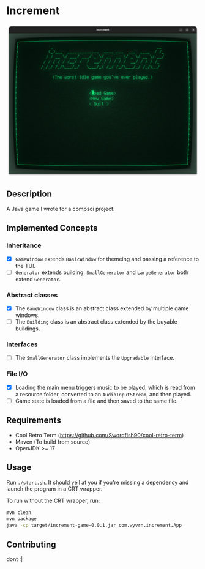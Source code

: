# Increment
![A screenshot of the game](/doc/screenshot.png)

## Description
A Java game I wrote for a compsci project.

## Implemented Concepts

### Inheritance
- [x] `GameWindow` extends `BasicWindow` for themeing and passing a reference to the TUI.
- [ ] `Generator` extends building, `SmallGenerator` and `LargeGenerator` both extend `Generator`.
### Abstract classes
- [x] The `GameWindow` class is an abstract class extended by multiple game windows.
- [ ] The `Building` class is an abstract class extended by the buyable buildings.
### Interfaces
- [ ] The `SmallGenerator` class implements the `Upgradable` interface.
### File I/O
- [x] Loading the main menu triggers music to be played, which is read from a resource folder, converted to an `AudioInputStream`, and then played.
- [ ] Game state is loaded from a file and then saved to the same file.

## Requirements
- Cool Retro Term (https://github.com/Swordfish90/cool-retro-term)
- Maven (To build from source)
- OpenJDK >= 17

## Usage
Run `./start.sh`. It should yell at you if you're missing a dependency and launch the program in a CRT wrapper.

To run without the CRT wrapper, run:
```sh
mvn clean
mvn package
java -cp target/increment-game-0.0.1.jar com.wyvrn.increment.App
```

## Contributing
dont :|
